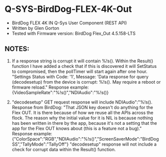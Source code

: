 # Q-SYS-BirdDog-FLEX-4K-Out

- BirdDog FLEX 4K IN Q-Sys User Component (REST API)
- Written by Glen Gorton
- Tested with Firmware version: BirdDog Flex_Out 4.5.158-LTS


## NOTES:
  
1. If a response string is corrupt it will contain %!s(<nil>). Within the Result() function I have added a check that if this is discovered it will SetStatus to compromised, then the pollTimer will start again after one hour.
"Settings Status with Code: '1', Message: 'Data response for query (decodesetup) from the device is corrupt: %!s(<nil>). May require a reboot or firmware reload."
Response example: {VideoSampleRate":"%!s(<nil>)","NDIAudio":"%!s(<nil>)}

2. "decodesetup" GET request response will include NDIAudio":"%!s(<nil>). Response from BirdDog: "That JSON key doesn't do anything for the Flex OUT. It is there because of how we reuse all the APIs across the flock. 
The reason why the initial value for it is NIL is because nothing has been written in there by the app, because it's not a setting that the app for the Flex OUT knows about (this is a feature not a bug)."
Response example: {"ColorSpace":"RGB","NDIAudio":"%!s(<nil>)","ScreenSaverMode":"BirdDogSS","TallyMode":"TallyOff"}
"decodesetup" response will not include a check for corrupt data within the Result() function.
